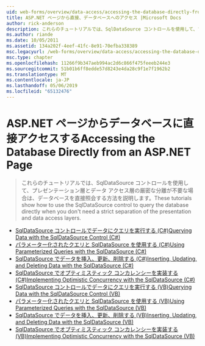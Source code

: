 ```yaml
---
uid: web-forms/overview/data-access/accessing-the-database-directly-from-an-aspnet-page/index
title: ASP.NET ページから直接、データベースへのアクセス |Microsoft Docs
author: rick-anderson
description: これらのチュートリアルでは、SqlDataSource コントロールを使用して、プレゼンテーションとデータを厳密に分離が不要な場合は、データベースを直接照会する方法を説明しています.
ms.author: riande
ms.date: 10/05/2011
ms.assetid: 134a202f-4eef-41fc-8e91-70efba338389
msc.legacyurl: /web-forms/overview/data-access/accessing-the-database-directly-from-an-aspnet-page
msc.type: chapter
ms.openlocfilehash: 11266f9b347aeb994ac2d6c866f475feeeb244e3
ms.sourcegitcommit: 51b01b6ff8edde57d8243e4da28c9f1e7f1962b2
ms.translationtype: MT
ms.contentlocale: ja-JP
ms.lasthandoff: 05/06/2019
ms.locfileid: "65132476"
---
```

# <a name="accessing-the-database-directly-from-an-aspnet-page"></a><span data-ttu-id="bae92-103">ASP.NET ページからデータベースに直接アクセスする</span><span class="sxs-lookup"><span data-stu-id="bae92-103">Accessing the Database Directly from an ASP.NET Page</span></span>

> <span data-ttu-id="bae92-104">これらのチュートリアルでは、SqlDataSource コントロールを使用して、プレゼンテーション層とデータ アクセス層の厳密な分離が不要な場合は、データベースを直接照会する方法を説明します。</span><span class="sxs-lookup"><span data-stu-id="bae92-104">These tutorials show how to use the SqlDataSource control to query the database directly when you don't need a strict separation of the presentation and data access layers.</span></span>

- [<span data-ttu-id="bae92-105">SqlDataSource コントロールでデータにクエリを実行する (C#)</span><span class="sxs-lookup"><span data-stu-id="bae92-105">Querying Data with the SqlDataSource Control (C#)</span></span>](querying-data-with-the-sqldatasource-control-cs.md)
- [<span data-ttu-id="bae92-106">パラメーター化されたクエリと SqlDataSource を使用する (C#)</span><span class="sxs-lookup"><span data-stu-id="bae92-106">Using Parameterized Queries with the SqlDataSource (C#)</span></span>](using-parameterized-queries-with-the-sqldatasource-cs.md)
- [<span data-ttu-id="bae92-107">SqlDataSource でデータを挿入、更新、削除する (C#)</span><span class="sxs-lookup"><span data-stu-id="bae92-107">Inserting, Updating, and Deleting Data with the SqlDataSource (C#)</span></span>](inserting-updating-and-deleting-data-with-the-sqldatasource-cs.md)
- [<span data-ttu-id="bae92-108">SqlDataSource でオプティミスティック コンカレンシーを実装する (C#)</span><span class="sxs-lookup"><span data-stu-id="bae92-108">Implementing Optimistic Concurrency with the SqlDataSource (C#)</span></span>](implementing-optimistic-concurrency-with-the-sqldatasource-cs.md)
- [<span data-ttu-id="bae92-109">SqlDataSource コントロールでデータにクエリを実行する (VB)</span><span class="sxs-lookup"><span data-stu-id="bae92-109">Querying Data with the SqlDataSource Control (VB)</span></span>](querying-data-with-the-sqldatasource-control-vb.md)
- [<span data-ttu-id="bae92-110">パラメーター化されたクエリと SqlDataSource を使用する (VB)</span><span class="sxs-lookup"><span data-stu-id="bae92-110">Using Parameterized Queries with the SqlDataSource (VB)</span></span>](using-parameterized-queries-with-the-sqldatasource-vb.md)
- [<span data-ttu-id="bae92-111">SqlDataSource でデータを挿入、更新、削除する (VB)</span><span class="sxs-lookup"><span data-stu-id="bae92-111">Inserting, Updating, and Deleting Data with the SqlDataSource (VB)</span></span>](inserting-updating-and-deleting-data-with-the-sqldatasource-vb.md)
- [<span data-ttu-id="bae92-112">SqlDataSource でオプティミスティック コンカレンシーを実装する (VB)</span><span class="sxs-lookup"><span data-stu-id="bae92-112">Implementing Optimistic Concurrency with the SqlDataSource (VB)</span></span>](implementing-optimistic-concurrency-with-the-sqldatasource-vb.md)
